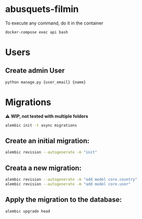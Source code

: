 # abusquets-filmin

To execute any command, do it in the container
```bash
docker-compose exec api bash
```

# Users

## Create admin User
```bash
python manage.py {user_email} {name}
```

# Migrations

:warning: **WIP, not tested with multiple folders**


```bash
alembic init -t async migrations
```

## Create an initial migration:
```bash
alembic revision --autogenerate -m "init"

```

## Creata a new migration:

```bash
alembic revision --autogenerate -m "add model core.country"
alembic revision --autogenerate -m "add model core.user"
```

## Apply the migration to the database:

```bash
alembic upgrade head
```
